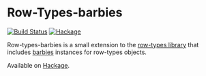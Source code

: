 Row-Types-barbies
=======

[![Build Status](https://github.com/dwincort/row-types/actions/workflows/.github/workflows/ci.yml/badge.svg)](https://github.com/dwincort/row-types/)
[![Hackage](https://img.shields.io/hackage/v/row-types-barbies.svg)](https://hackage.haskell.org/package/row-types)

Row-types-barbies is a small extension to the [row-types library](https://hackage.haskell.org/package/row-types)
that includes [barbies](https://hackage.haskell.org/package/barbies) instances for row-types objects.

Available on [Hackage](https://hackage.haskell.org/package/row-types-barbies).
